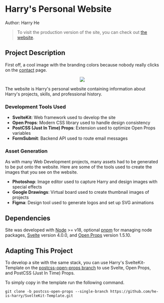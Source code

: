 # Harry's Personal Website

Author: Harry He

> To visit the production version of the site, you can check out [the website](https://heisharry.vercel.app/).

## Project Description

First off, a cool image with the branding colors because nobody really clicks on the [contact](https://heisharry.vercel.app/contact) page.
<p align="center">
   <img width="auto" src="/static/ContactHeader.png" />
</p>

The website is Harry's personal website containing information about Harry's projects, skills, and professional history.

### Development Tools Used
- **SvelteKit**: Web framework used to develop the site
- **Open Props**: Modern CSS library used to handle design consistency
- **PostCSS (Just In Time) Props**: Extension used to optimize Open Props variables
- **FormSubmit**: Backend API used to route email messages

### Asset Generation

As with many Web Development projects, many assets had to be generated to be put onto the website. Here are some of the tools used to create the images that you see on the website.
- **Photoshop**: Image editor used to capture Harry and design images with special effects
- **Google Drawings**: Virtual board used to create thumbnail images of projects
- **Figma**: Design tool used to generate logos and set up SVG animations

## Dependencies
Site was developed with [Node](https://nodejs.org/) >= v18, optional [pnpm](https://pnpm.io/) for managing node packages, [Svelte](https://svelte.dev/) version 4.0.0, and [Open Props](https://open-props.style/) version 1.5.10.

## Adapting This Project
To develop a site with the same stack, you can use Harry's SvelteKit-Template on the [postcss-open-props branch](https://github.com/he-is-harry/SvelteKit-Template/tree/postcss-open-props) to use Svelte, Open Props, and PostCSS (Just In Time) Props.

To simply copy in the template run the following command.

```
git clone -b postcss-open-props --single-branch https://github.com/he-is-harry/SvelteKit-Template.git
```